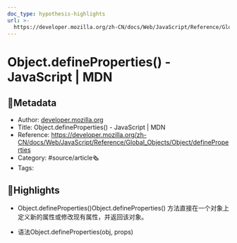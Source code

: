 ```yaml
---
doc_type: hypothesis-highlights
url: >-
  https://developer.mozilla.org/zh-CN/docs/Web/JavaScript/Reference/Global_Objects/Object/defineProperties
---
```

# Object.defineProperties() - JavaScript | MDN
## 📃Metadata
- Author: [developer.mozilla.org]()
- Title: Object.defineProperties() - JavaScript | MDN
- Reference: https://developer.mozilla.org/zh-CN/docs/Web/JavaScript/Reference/Global_Objects/Object/defineProperties
- Category: #source/article🗞
- Tags:
## 📒Highlights
- Object.defineProperties()Object.defineProperties() 方法直接在一个对象上定义新的属性或修改现有属性，并返回该对象。

- 语法Object.defineProperties(obj, props)

